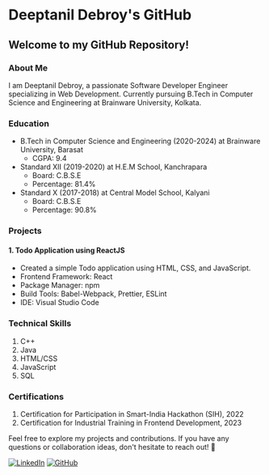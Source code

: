 # Deeptanil Debroy's GitHub

## Welcome to my GitHub Repository!

### About Me
I am Deeptanil Debroy, a passionate Software Developer Engineer specializing in Web Development. Currently pursuing B.Tech in Computer Science and Engineering at Brainware University, Kolkata.

### Education
- B.Tech in Computer Science and Engineering (2020-2024) at Brainware University, Barasat
  - CGPA: 9.4
- Standard XII (2019-2020) at H.E.M School, Kanchrapara
  - Board: C.B.S.E
  - Percentage: 81.4%
- Standard X (2017-2018) at Central Model School, Kalyani
  - Board: C.B.S.E
  - Percentage: 90.8%

### Projects
#### 1. Todo Application using ReactJS
- Created a simple Todo application using HTML, CSS, and JavaScript.
- Frontend Framework: React
- Package Manager: npm
- Build Tools: Babel-Webpack, Prettier, ESLint
- IDE: Visual Studio Code

### Technical Skills
1. C++
2. Java
3. HTML/CSS
4. JavaScript
5. SQL

### Certifications
1. Certification for Participation in Smart-India Hackathon (SIH), 2022
2. Certification for Industrial Training in Frontend Development, 2023

Feel free to explore my projects and contributions. If you have any questions or collaboration ideas, don't hesitate to reach out! 🚀

[![LinkedIn](https://img.shields.io/badge/LinkedIn-Deeptanil-blue)](https://www.linkedin.com/in/deeptanil-debroy)
[![GitHub](https://img.shields.io/badge/GitHub-deeptanildebroy-green)](https://github.com/deeptanildebroy)
